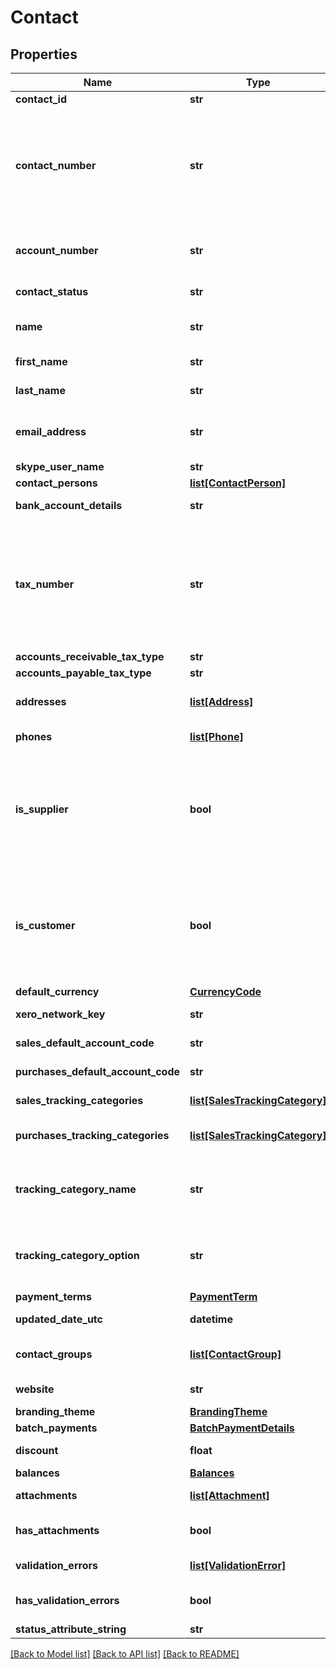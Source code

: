 # Contact

## Properties
Name | Type | Description | Notes
------------ | ------------- | ------------- | -------------
**contact_id** | **str** | Xero identifier | [optional] 
**contact_number** | **str** | This can be updated via the API only i.e. This field is read only on the Xero contact screen, used to identify contacts in external systems (max length &#x3D; 50). If the Contact Number is used, this is displayed as Contact Code in the Contacts UI in Xero. | [optional] 
**account_number** | **str** | A user defined account number. This can be updated via the API and the Xero UI (max length &#x3D; 50) | [optional] 
**contact_status** | **str** | Current status of a contact – see contact status types | [optional] 
**name** | **str** | Full name of contact/organisation (max length &#x3D; 255) | [optional] 
**first_name** | **str** | First name of contact person (max length &#x3D; 255) | [optional] 
**last_name** | **str** | Last name of contact person (max length &#x3D; 255) | [optional] 
**email_address** | **str** | Email address of contact person (umlauts not supported) (max length  &#x3D; 255) | [optional] 
**skype_user_name** | **str** | Skype user name of contact | [optional] 
**contact_persons** | [**list[ContactPerson]**](ContactPerson.md) | See contact persons | [optional] 
**bank_account_details** | **str** | Bank account number of contact | [optional] 
**tax_number** | **str** | Tax number of contact – this is also known as the ABN (Australia), GST Number (New Zealand), VAT Number (UK) or Tax ID Number (US and global) in the Xero UI depending on which regionalized version of Xero you are using (max length &#x3D; 50) | [optional] 
**accounts_receivable_tax_type** | **str** | The tax type from TaxRates | [optional] 
**accounts_payable_tax_type** | **str** | The tax type from TaxRates | [optional] 
**addresses** | [**list[Address]**](Address.md) | Store certain address types for a contact – see address types | [optional] 
**phones** | [**list[Phone]**](Phone.md) | Store certain phone types for a contact – see phone types | [optional] 
**is_supplier** | **bool** | true or false – Boolean that describes if a contact that has any AP  invoices entered against them. Cannot be set via PUT or POST – it is automatically set when an accounts payable invoice is generated against this contact. | [optional] 
**is_customer** | **bool** | true or false – Boolean that describes if a contact has any AR invoices entered against them. Cannot be set via PUT or POST – it is automatically set when an accounts receivable invoice is generated against this contact. | [optional] 
**default_currency** | [**CurrencyCode**](CurrencyCode.md) |  | [optional] 
**xero_network_key** | **str** | Store XeroNetworkKey for contacts. | [optional] 
**sales_default_account_code** | **str** | The default sales account code for contacts | [optional] 
**purchases_default_account_code** | **str** | The default purchases account code for contacts | [optional] 
**sales_tracking_categories** | [**list[SalesTrackingCategory]**](SalesTrackingCategory.md) | The default sales tracking categories for contacts | [optional] 
**purchases_tracking_categories** | [**list[SalesTrackingCategory]**](SalesTrackingCategory.md) | The default purchases tracking categories for contacts | [optional] 
**tracking_category_name** | **str** | The name of the Tracking Category assigned to the contact under SalesTrackingCategories and PurchasesTrackingCategories | [optional] 
**tracking_category_option** | **str** | The name of the Tracking Option assigned to the contact under SalesTrackingCategories and PurchasesTrackingCategories | [optional] 
**payment_terms** | [**PaymentTerm**](PaymentTerm.md) |  | [optional] 
**updated_date_utc** | **datetime** | UTC timestamp of last update to contact | [optional] 
**contact_groups** | [**list[ContactGroup]**](ContactGroup.md) | Displays which contact groups a contact is included in | [optional] 
**website** | **str** | Website address for contact (read only) | [optional] 
**branding_theme** | [**BrandingTheme**](BrandingTheme.md) |  | [optional] 
**batch_payments** | [**BatchPaymentDetails**](BatchPaymentDetails.md) |  | [optional] 
**discount** | **float** | The default discount rate for the contact (read only) | [optional] 
**balances** | [**Balances**](Balances.md) |  | [optional] 
**attachments** | [**list[Attachment]**](Attachment.md) | Displays array of attachments from the API | [optional] 
**has_attachments** | **bool** | A boolean to indicate if a contact has an attachment | [optional] [default to False]
**validation_errors** | [**list[ValidationError]**](ValidationError.md) | Displays validation errors returned from the API | [optional] 
**has_validation_errors** | **bool** | A boolean to indicate if a contact has an validation errors | [optional] 
**status_attribute_string** | **str** | Status of object | [optional] 

[[Back to Model list]](../README.md#documentation-for-models) [[Back to API list]](../README.md#documentation-for-api-endpoints) [[Back to README]](../README.md)



